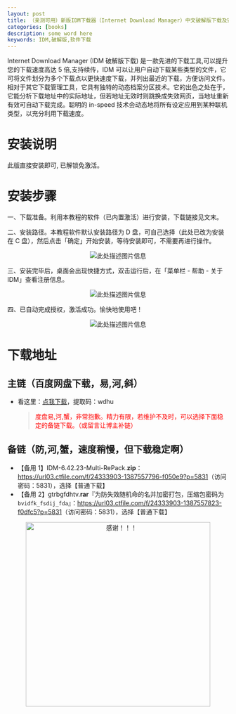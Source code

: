 ```yaml
---
layout: post
title: （亲测可用）新版IDM下载器（Internet Download Manager）中文破解版下载及安装教程（已内置激活，安装即用）
categories: [books]
description: some word here
keywords: IDM,破解版,软件下载
---
```


Internet Download Manager (IDM 破解版下载) 是一款先进的下载工具,可以提升您的下载速度高达 5 倍,支持续传，IDM 可以让用户自动下载某些类型的文件，它可将文件划分为多个下载点以更快速度下载，并列出最近的下载，方便访问文件。相对于其它下载管理工具，它具有独特的动态档案分区技术。它的出色之处在于，它能分析下载地址中的实际地址，但若地址无效时则跳换成失效网页，当地址重新有效可自动下载完成。聪明的 in-speed 技术会动态地将所有设定应用到某种联机类型，以充分利用下载速度。

# 安装说明

此版直接安装即可, 已解锁免激活。

# 安装步骤

一、下载准备。利用本教程的软件（已内置激活）进行安装，下载链接见文末。

二、安装路径。本教程软件默认安装路径为 D 盘，可自己选择（此处已改为安装在 C 盘），然后点击「确定」开始安装，等待安装即可，不需要再进行操作。

<div align="center"><img src="https://qweree.cn/wp-content/uploads/2024/10/idm-01-tuya.jpg" alt="此处描述图片信息"></div>

三、安装完毕后，桌面会出现快捷方式，双击运行后，在「菜单栏 - 帮助 - 关于 IDM」查看注册信息。

<div align="center"><img src="https://qweree.cn/wp-content/uploads/2024/10/idm-02-tuya.jpg" alt="此处描述图片信息"></div>

四、已自动完成授权，激活成功。愉快地使用吧！

<div align="center"><img src="https://qweree.cn/wp-content/uploads/2024/10/idm-03-tuya.jpg" alt="此处描述图片信息"></div>

# 下载地址

## 主链（百度网盘下载，易,河,斜）

- 看这里：[点我下载](https://pan.baidu.com/s/1iMXUbSbtZQZjDcqDmnWUyw?pwd=wdhu)，提取码：wdhu

  > <p style="color:red" >度盘易,河,蟹，非常抱歉。精力有限，若维护不及时，可以选择下面稳定的备链下载。（或留言让博主补链）</p>

## 备链（防,河,蟹，速度稍慢，但下载稳定啊）

- 【备用 1】IDM-6.42.23-Multi-RePack.**zip**：<https://url03.ctfile.com/f/24333903-1387557796-f050e9?p=5831>（访问密码：5831），选择【普通下载】
- 【备用 2】gtrbgfdhtv.**rar**『为防失效随机命的名并加密打包，压缩包密码为`bvidfk_fsdij_fda`』：<https://url03.ctfile.com/f/24333903-1387557823-f0dfc5?p=5831>（访问密码：5831），选择【普通下载】

<div align="center"><img src="https://pic.imgdb.cn/item/6707df6bd29ded1a8ce37031.gif" alt="感谢！！！" width="420px" height="auto"/></div>
